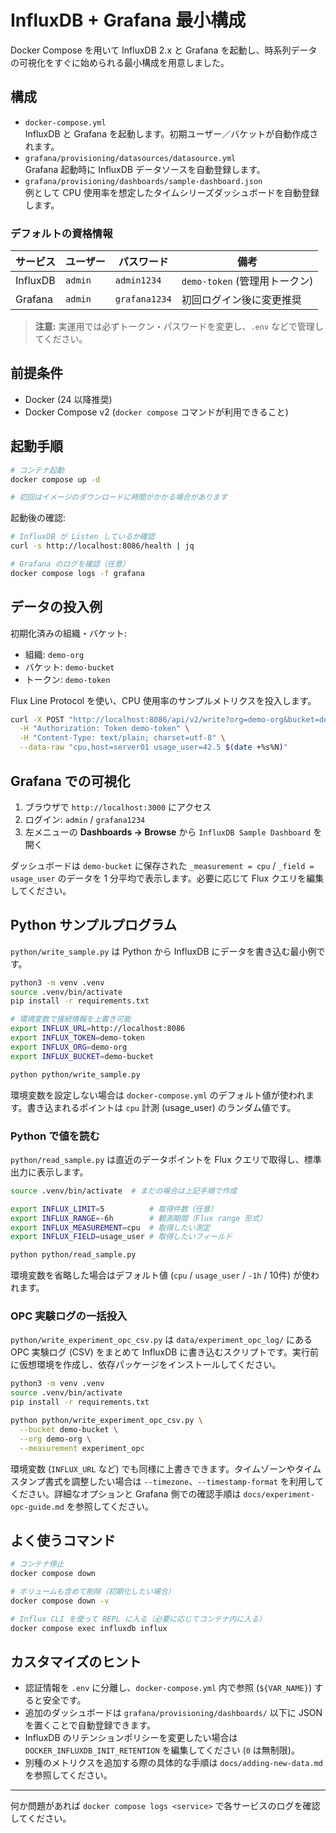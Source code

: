 # InfluxDB + Grafana 最小構成

Docker Compose を用いて InfluxDB 2.x と Grafana を起動し、時系列データの可視化をすぐに始められる最小構成を用意しました。

## 構成

- `docker-compose.yml`  
  InfluxDB と Grafana を起動します。初期ユーザー／バケットが自動作成されます。
- `grafana/provisioning/datasources/datasource.yml`  
  Grafana 起動時に InfluxDB データソースを自動登録します。
- `grafana/provisioning/dashboards/sample-dashboard.json`  
  例として CPU 使用率を想定したタイムシリーズダッシュボードを自動登録します。

### デフォルトの資格情報

| サービス | ユーザー | パスワード | 備考 |
|----------|----------|------------|------|
| InfluxDB | `admin`  | `admin1234` | `demo-token` (管理用トークン) |
| Grafana  | `admin`  | `grafana1234` | 初回ログイン後に変更推奨 |

> **注意:** 実運用では必ずトークン・パスワードを変更し、`.env` などで管理してください。

## 前提条件

- Docker (24 以降推奨)
- Docker Compose v2 (`docker compose` コマンドが利用できること)

## 起動手順

```bash
# コンテナ起動
docker compose up -d

# 初回はイメージのダウンロードに時間がかかる場合があります
```

起動後の確認:

```bash
# InfluxDB が Listen しているか確認
curl -s http://localhost:8086/health | jq

# Grafana のログを確認（任意）
docker compose logs -f grafana
```

## データの投入例

初期化済みの組織・バケット:

- 組織: `demo-org`
- バケット: `demo-bucket`
- トークン: `demo-token`

Flux Line Protocol を使い、CPU 使用率のサンプルメトリクスを投入します。

```bash
curl -X POST "http://localhost:8086/api/v2/write?org=demo-org&bucket=demo-bucket&precision=ns" \
  -H "Authorization: Token demo-token" \
  -H "Content-Type: text/plain; charset=utf-8" \
  --data-raw "cpu,host=server01 usage_user=42.5 $(date +%s%N)"
```

## Grafana での可視化

1. ブラウザで `http://localhost:3000` にアクセス
2. ログイン: `admin` / `grafana1234`
3. 左メニューの **Dashboards → Browse** から `InfluxDB Sample Dashboard` を開く

ダッシュボードは `demo-bucket` に保存された `_measurement = cpu` / `_field = usage_user` のデータを 1 分平均で表示します。必要に応じて Flux クエリを編集してください。

## Python サンプルプログラム

`python/write_sample.py` は Python から InfluxDB にデータを書き込む最小例です。

```bash
python3 -m venv .venv
source .venv/bin/activate
pip install -r requirements.txt

# 環境変数で接続情報を上書き可能
export INFLUX_URL=http://localhost:8086
export INFLUX_TOKEN=demo-token
export INFLUX_ORG=demo-org
export INFLUX_BUCKET=demo-bucket

python python/write_sample.py
```

環境変数を設定しない場合は `docker-compose.yml` のデフォルト値が使われます。書き込まれるポイントは `cpu` 計測 (usage_user) のランダム値です。

### Python で値を読む

`python/read_sample.py` は直近のデータポイントを Flux クエリで取得し、標準出力に表示します。

```bash
source .venv/bin/activate  # まだの場合は上記手順で作成

export INFLUX_LIMIT=5          # 取得件数（任意）
export INFLUX_RANGE=-6h        # 観測期間（Flux range 形式）
export INFLUX_MEASUREMENT=cpu  # 取得したい測定
export INFLUX_FIELD=usage_user # 取得したいフィールド

python python/read_sample.py
```

環境変数を省略した場合はデフォルト値 (`cpu` / `usage_user` / `-1h` / 10件) が使われます。

### OPC 実験ログの一括投入

`python/write_experiment_opc_csv.py` は `data/experiment_opc_log/` にある OPC 実験ログ (CSV) をまとめて InfluxDB に書き込むスクリプトです。実行前に仮想環境を作成し、依存パッケージをインストールしてください。

```bash
python3 -m venv .venv
source .venv/bin/activate
pip install -r requirements.txt

python python/write_experiment_opc_csv.py \
  --bucket demo-bucket \
  --org demo-org \
  --measurement experiment_opc
```

環境変数 (`INFLUX_URL` など) でも同様に上書きできます。タイムゾーンやタイムスタンプ書式を調整したい場合は `--timezone`、`--timestamp-format` を利用してください。詳細なオプションと Grafana 側での確認手順は `docs/experiment-opc-guide.md` を参照してください。

## よく使うコマンド

```bash
# コンテナ停止
docker compose down

# ボリュームも含めて削除（初期化したい場合）
docker compose down -v

# Influx CLI を使って REPL に入る（必要に応じてコンテナ内に入る）
docker compose exec influxdb influx
```

## カスタマイズのヒント

- 認証情報を `.env` に分離し、`docker-compose.yml` 内で参照 (`${VAR_NAME}`) すると安全です。
- 追加のダッシュボードは `grafana/provisioning/dashboards/` 以下に JSON を置くことで自動登録できます。
- InfluxDB のリテンションポリシーを変更したい場合は `DOCKER_INFLUXDB_INIT_RETENTION` を編集してください (`0` は無制限)。
- 別種のメトリクスを追加する際の具体的な手順は `docs/adding-new-data.md` を参照してください。

---

何か問題があれば `docker compose logs <service>` で各サービスのログを確認してください。
